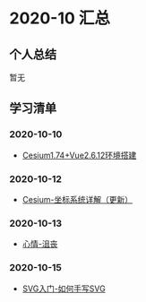 # 2020-10 汇总

## 个人总结
暂无

## 学习清单
### 2020-10-10
* [Cesium1.74+Vue2.6.12环境搭建](./2020-10-10/Cesium1.74+Vue2.6.12环境搭建.md)

### 2020-10-12
* [Cesium-坐标系统详解（更新）](../2020-09/2020-09-24/Cesium-坐标系统详解.md)

### 2020-10-13
* [心情-沮丧](./2020-10-13/心情-沮丧.md)

### 2020-10-15
* [SVG入门-如何手写SVG](./2020-10-15/SVG入门-如何手写SVG.md)